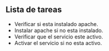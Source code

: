 ##  Lista de tareas


- Verificar si esta instalado apache.
- Instalar apache si no esta instalado.
- Verificar que el servicio este activo.
- Activar el servicio si no esta activo.

